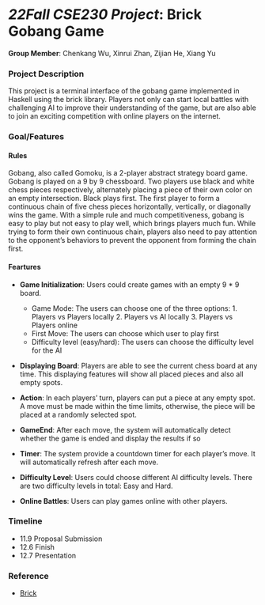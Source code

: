 # *22Fall CSE230 Project*: Brick Gobang Game

**Group Member**: Chenkang Wu, Xinrui Zhan, Zijian He, Xiang Yu

### Project Description

This project is a terminal interface of the gobang game implemented in Haskell using the brick library. Players not only can start local battles with challenging AI to improve their understanding of the game, but are also able to join an exciting competition with online players on the internet.

### Goal/Features

#### Rules

Gobang, also called Gomoku, is a 2-player abstract strategy board game. Gobang is played on a 9 by 9 chessboard. Two players use black and white chess pieces respectively, alternately placing a piece of their own color on an empty intersection. Black plays first. The first player to form a continuous chain of five chess pieces horizontally, vertically, or diagonally wins the game.
With a simple rule and much competitiveness, gobang is easy to play but not easy to play well, which brings players much fun. While trying to form their own continuous chain, players also need to pay attention to the opponent’s behaviors to prevent the opponent from forming the chain first.



#### Feartures

- **Game Initialization**: Users could create games with an empty 9 * 9 board. 
  - Game Mode: The users can choose one of the three options: 1. Players vs Players locally 2. Players vs AI locally 3. Players vs Players online
  - First Move: The users can choose which user to play first
  - Difficulty level (easy/hard): The users can choose the difficulty level for the AI

- **Displaying Board**: Players are able to see the current chess board at any time. This displaying features will show all placed pieces and also all empty spots.

- **Action**: In each players’ turn, players can put a piece at any empty spot. A move must be made within the time limits, otherwise, the piece will be placed at a randomly selected spot.

- **GameEnd**: After each move, the system will automatically detect whether the game is ended and display the results if so

- **Timer**: The system provide a countdown timer for each player’s move. It will automatically refresh after each move. 

- **Difficulty Level**:  Users could choose different AI difficulty levels. There are two difficulty levels in total: Easy and Hard. 

- **Online Battles**: Users can play games online with other players.


### Timeline

- 11.9 Proposal Submission
- 12.6 Finish
- 12.7 Presentation

### Reference

- [Brick](https://github.com/jtdaugherty/brick)

